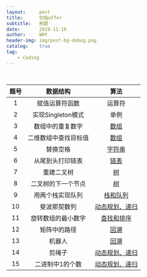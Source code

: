 ```yaml
---
layout:     post
title:      剑指offer
subtitle:   刷题
date:       2019-11-19
author:     WHY
header-img: img/post-bg-debug.png
catalog:    true
tag:
    - Coding
---
```


<!-- ## 目录

* 基础知识
    * 1 赋值运算符函数
    * 2 实现Singleton模式
* 数据结构
    * 数组
        * 3 [数组中的重复数字](https://why96.top/2019/11/19/%E5%89%91%E6%8C%87offer/#3-%E6%95%B0%E7%BB%84%E4%B8%AD%E9%87%8D%E5%A4%8D%E7%9A%84%E6%95%B0%E5%AD%97)
        * 4 [二维数组中查找目标值](https://why96.top/2019/11/19/%E5%89%91%E6%8C%87offer/#4-%E4%BA%8C%E7%BB%B4%E6%95%B0%E7%BB%84%E4%B8%AD%E6%9F%A5%E8%AF%A2%E7%9B%AE%E6%A0%87%E5%80%BC)
    * 字符串
        * 5 [替换空格](https://why96.top/2019/11/19/%E5%89%91%E6%8C%87offer/#5-%E6%9B%BF%E6%8D%A2%E7%A9%BA%E6%A0%BC)
    * 链表
        * 6 [从尾到头打印链表](https://why96.top/2019/11/19/%E5%89%91%E6%8C%87offer/#6-%E4%BB%8E%E5%B0%BE%E5%88%B0%E5%A4%B4%E6%89%93%E5%8D%B0%E9%93%BE%E8%A1%A8)
    * 树
        * 7 [重建二叉树](https://why96.top/2019/11/19/%E5%89%91%E6%8C%87offer/#7-%E9%87%8D%E5%BB%BA%E4%BA%8C%E5%8F%89%E6%A0%91)
        * 8 [二叉树的下一个节点](https://why96.top/2019/11/19/%E5%89%91%E6%8C%87offer/#8-%E4%BA%8C%E5%8F%89%E6%A0%91%E7%9A%84%E4%B8%8B%E4%B8%80%E4%B8%AA%E8%8A%82%E7%82%B9)
    * 栈和队列
        * 9 [用两个栈实现队列](https://why96.top/2019/11/19/%E5%89%91%E6%8C%87offer/#9-%E7%94%A8%E4%B8%A4%E4%B8%AA%E6%A0%88%E5%AE%9E%E7%8E%B0%E9%98%9F%E5%88%97)
* 算法和数据操作
    * 递归和循环
        * 10 [斐波那契数列](http://why96.top/2019/11/19/%E5%89%91%E6%8C%87offer/#10-%E6%96%90%E6%B3%A2%E9%82%A3%E5%A5%91%E6%95%B0%E5%88%97)
    * 查询和排序
        * 11 [旋转数组的最小数字]()
    * 回溯法
        * 12 [矩阵中的路径]()
        * 13 [机器人]()
    * 动态规划和贪婪算法
        * 14 [剪绳子]()
        * 15 [二进制中1的个数]() -->

<br>

|     题号    |  数据结构 |  算法  |
| :--------:  | :-----:   | :----: |
| 1        | 赋值运算符函数       |   运算符    |
| 2        | 实现Singleton模式      |   单例    |
| 3        | 数组中的重复数字      |   [数组](https://github.com/why2222/offer/blob/master/src/Solution3.java)    |
| 4        | 二维数组中查找目标值      |   [数组](https://github.com/why2222/offer/blob/master/src/SolutionFour.java)    |
| 5        | 替换空格      |   [字符串](https://github.com/why2222/offer/blob/master/src/Solution5.java)    |
| 6        | 从尾到头打印链表      |   [链表](https://github.com/why2222/offer/blob/master/src/Solution6.java)    |
| 7        | 重建二叉树      |   [树](https://github.com/why2222/offer/blob/master/src/Solution7.java)    |
| 8        | 二叉树的下一个节点      |   [树](https://github.com/why2222/offer/blob/master/src/Solution8.java)    |
| 9        | 用两个栈实现队列      |   [栈和队列](https://github.com/why2222/offer/blob/master/src/Solution9.java)    |
| 10        | 斐波那契数列      |   [动态规划、递归](https://github.com/why2222/offer/blob/master/src/Solution10.java)    |
| 11        | 旋转数组的最小数字      |   [查找和排序]()    |
| 12        | 矩阵中的路径      |   [回溯]()    |
| 13        | 机器人      |   [回溯]()    |
| 14        | 剪绳子      |   [动态规划、递归]()    |
| 15        | 二进制中1的个数      |   [动态规划、递归]()    |


<!-- ## 解析

### 3. 数组中重复的数字

#### 题目描述
* 在一个长度为n的数组里的所有数字都在0到n-1的范围内。 数组中某些数字是重复的，但不知道有几个数字是重复的。也不知道每个数字重复几次。请找出数组中任意一个重复的数字。 例如，如果输入长度为7的数组{2,3,1,0,2,5,3}，那么对应的输出是第一个重复的数字2。

#### 思路
* 从头一次扫描这个数组，当下标为i时，对应的数字为m。首先比较m是否等于i，如果等于，则接着扫描下一个数；如果不等于，则查看下标为m的数字是否等于m，如果等于，即找到重复的数字；如果不相等，则将两者位置交换，使m下标所对应的数字等于m。然后继续按照下标进行搜索，重复上述比较过程直到找到重复的数字。

#### 代码 [GitHub](https://github.com/why2222/offer/blob/master/src/Solution3.java)
```java
public static boolean duplicate2(int numbers[],int length,int [] duplication){
        int tmp;
        for (int i = 0;i < length;i++){
            if(numbers[i] == i){
                continue;
            }else {
                if (numbers[numbers[i]] == numbers[i]){
                    duplication[0] = numbers[i];
                    return true;
                }else {
                    tmp = numbers[numbers[i]];
                    numbers[numbers[i]] = numbers[i];
                    numbers[i] = tmp;
                }
            }
        }
        return false;
    }
```

### 4. 二维数组中查询目标值

#### 题目描述
* 在一个二维数组中（每个一维数组的长度相同），每一行都按照从左到右递增的顺序排序，每一列都按照从上到下递增的顺序排序。请完成一个函数，输入这样的一个二维数组和一个整数，判断数组中是否含有该整数。

#### 思路
* 将二维数组转化成矩形，然后从数组中选取出一个数字，可以分成三种情况进行查找。当选取的数字小于要查找的数字，那么根据数组排序的规则，要向当前位置的右下方继续查找；如果选取的数字大于要查找的数字，那么要向当前位置的左上方继续查找；如果选取的数字等于目标值，结束查找过程。
* 但是从哪一个点开始查找过程是本题解题的关键。把二维数组转化为矩形，假设从中间位置开始查找，不难发现当选取值大于或小于目标值时继续查找的区域有所重叠，故不适用选取中间区域的数作为起始查询位置；若选取`array[0][0]`和`array[array.length-1][array.length-1]`为起始查询位置，无论向哪一侧都是大于或者小于当前选取的数值，无法缩小查找范围，故不能作为起始查找位置。
* 从`array[0][array.length-1]`开始查找，当其大于目标值时，根据大小规则下方一列都被舍弃不用再进行查找，进而向左移动，若`array[0][array.length-2]`小于目标值，则其所在行左边都被舍弃不再进行查找，进而向下移动与`array[1][array.length-2]`进行比较。比较方法同上，依次进行，逐渐将查找区域缩小。

#### 代码 [GitHub](https://github.com/why2222/offer/blob/master/src/SolutionFour.java)
```java
public static boolean Find2(int target,int [][] array){
        boolean found = false;
        int rows,columns;
        rows = columns = array.length;
        if (array.length != 1){
            int row = 0;
            int column = columns - 1;
            while(row < array.length && column >= 0){
                if (array[row][column] == target){
                    found = true;
                    break;
                }else if (array[row][column] > target){
                    column -= 1;
                }else {
                    row += 1;
                }
            }
        }
        return found;
    }
```

### 5. 替换空格

#### 题目描述
* 请实现一个函数，将一个字符串中的每个空格替换成“%20”。例如，当字符串为We Are Happy.则经过替换之后的字符串为We%20Are%20Happy。

#### 思路
* 使用`StringBuffer`类的方法实现对字符串的获取、删除、插入等操作。
    * `.charAt(index)`:获取index位置的字符。
    * `.delete(index)`:删除index位置的字符。
    * `.insert(index,str)`:将字符串从index位置处插入。
    * `.toString()`:将StringBuffer类型转换为String类型。

#### 代码 [GitHub](https://github.com/why2222/offer/blob/master/src/Solution5.java)
```java
public static String replaceSpace(StringBuffer str){
        String target = "%20";
        for (int i = 0;i < str.length();i++){
            if (str.charAt(i) == ' '){
                str.deleteCharAt(i);
                str.insert(i,target);
            }
        }
        return str.toString();
    }
```

### 6. 从尾到头打印链表

#### 题目描述
* 输入一个链表，按链表从尾到头的顺序返回一个ArrayList。

#### 思路
* 改变链表结构
    * 将链表中节点指针反转过来，然后从头到尾输出即可。但是是否允许在打印链表的时候修改链表结构，取决于面试官或者题目的要求。
* 不改变链表结构
    * 遍历链表，第一个遍历到的节点最后一个输出，最后一个遍历的节点第一个输出。这就是典型的“先进后出”，可以用栈实现这种顺序。
    * 递归：递归在本质上就是一个栈结构，可以利用递归的方法来实现。每访问一个节点时，先输出下一个节点，再输出其本身，即可实现链表的倒序输出。

#### 代码 [GitHub](https://github.com/why2222/offer/blob/master/src/Solution6.java)
```java
public ArrayList<Integer> printListFromTailToHead(ListNode listNode){
        ArrayList<Integer> list = new ArrayList<>();
        if (listNode == null){
            return list;
        }
        if (listNode.next != null){
            // 注意：这里不要忘了用接收返回值！！！
            // 如果这里不接收返回值的话，则无法得到次级函数的结果，最后return的只是第一层函数的结果。
            list = printListFromTailToHead2(listNode.next);
        }
        list.add(listNode.val);

        return list;
    }
```

### 7. 重建二叉树
#### 题目描述
* 输入某二叉树的前序遍历和中序遍历的结果，请重建出该二叉树。假设输入的前序遍历和中序遍历的结果中都不含重复的数字。例如输入前序遍历序列{1,2,4,7,3,5,6,8}和中序遍历序列{4,7,2,1,5,3,8,6}，则重建二叉树并返回。

#### 思路
* 在二叉树的前序遍历序列中，第一个数字总是树的根节点的值。但是在中序遍历序列中，根节点的值在序列的中间，左子树的节点的值位于根节点的值的左边，而右节点的值位于根节点的值的右边。因此，需要扫描中序遍历序列，才能找到根节点的值。
* 前序遍历序列的第一个数字m就是根节点的值，扫描中序遍历序列就能确定根节点的值的位置（位于中序遍历序列中第i个）。根据中序遍历序列的特点，在根节点的值m前面i-1个数字都是左子树节点的值，位于m后面的数字都是右子树节点的值。
* 在前序遍历序列中，第一个数字后i-1个数字为左子树的前序遍历序列，i+1到最后的数字为右子树的前序遍历序列。
* 有上述方法可以得到左右子树的前序遍历序列和中序遍历序列，然后利用递归实现二叉树的重建。

#### 代码 [GitHub](https://github.com/why2222/offer/blob/master/src/Solution7.java)
```java
public TreeNode reConstructBinaryTree(int [] pre,int [] in){
        //  判断前序中序序列是否为空
        if (pre == null || in == null || pre.length == 0 || in.length  == 0 || pre.length != in.length){
            return null;
        }
        TreeNode root = new TreeNode(pre[0]);
        for (int i = 0;i < pre.length;i++){
            if (pre[0] == in[i]){
                root.left = reConstructBinaryTree(
                        Arrays.copyOfRange(pre, 1, i + 1),
                        Arrays.copyOfRange(in, 0, i));
                root.right = reConstructBinaryTree(
                        Arrays.copyOfRange(pre, i + 1, pre.length),
                        Arrays.copyOfRange(in, i + 1, in.length)
                );
            }
        }
        return  root;
    }
```

### 8. 二叉树的下一个节点
#### 题目描述
* 给定一个二叉树和其中的一个结点，请找出中序遍历顺序的下一个结点并且返回。注意，树中的结点不仅包含左右子结点，同时包含指向父结点的指针。

#### 思路
* 中序遍历：先左子树，再访问节点，最后访问右子树。
* 根据中序遍历的特性，如果一个节点有右子树，那么它的下一个节点就是它的右子树中的最左的节点。
* 如果一个节点没有右子树，且它是其父节点的左子节点，那么它的下一个节点就是它的父节点。
* 如果一个节点没有右子树，且它是其父节点的右子节点，那么需要一直向上遍历其父节点，直到当前节点是其父节点的左子节点时，其父节点即为要找的下一节点。

#### 代码 [GitHub](https://github.com/why2222/offer/blob/master/src/Solution8.java)
```java
public TreeLinkNode GetNext(TreeLinkNode pNode){
        TreeLinkNode pNext = null;
        if (pNode == null){
            return pNext;
        }
        if (pNode.right != null) {
            TreeLinkNode pRight = pNode.right;
            while (pRight.left != null) {
                pRight = pRight.left;
            }
            pNext = pRight;
        } else if (pNode.next != null) {
            TreeLinkNode pCurrent = pNode;
            TreeLinkNode pParent = pNode.next;
            while (pParent != null && pCurrent == pParent.right) {
                pCurrent = pParent;
                pParent = pParent.next;
            }
            pNext = pParent;
        }
        return pNext;
    }
```

### 9. 用两个栈实现队列
#### 题目描述
* 用两个栈来实现一个队列，完成队列的Push和Pop操作。 队列中的元素为int类型。

#### 思路
* 栈：先进先出；队列：先进先出
* push：将元素插入队列中，用栈来实现，可以直接将需要插入的元素直接插入stack1中。
* pop：删除队首元素，通过push已经将元素插入stack1中，但是栈的特点是先进后出，与队列不符。此时还有stack2没有使用，在删除队首元素时可以先将stack1中的元素pop到stack2中，经过这次转换，不难发现此时在对stack2进行pop操作时，正好符合队列“先进先出”的原则。

#### 代码 [GitHub](https://github.com/why2222/offer/blob/master/src/Solution9.java)
```java
public void  push(int node){
        stack1.push(node);
    }

    public int pop() {
        int result;
        if (stack2.empty()) {
            while (stack1.size() > 0) {
                stack2.push(stack1.pop());
            }
        }
        result = stack2.pop();
        return result;
    }
```

### 10. 斐波那契数列
#### 题目描述
* 大家都知道斐波那契数列，现在要求输入一个整数n，请你输出斐波那契数列的第n项（从0开始，第0项为0）。

#### 思路
* 在讲述递归函数的时候，通常会用斐波那契数列作为例子，但是这道题采用递归的算法,会有严重的效率问题。原因是在求f(n)时，需要计算f(n-1),f(n-2)...,当计算f(n-1)时有需要重复计算f(n-2),f(n-3)...由此可以看出使用递归效率会很低。
* 如上所说，从上往下计算会有很多重复的计算。换一种思路从下往上计算，首先根据f(0)和f(1)计算出f(2)，再根据f(1)和f(2)计算出f(3)...以此类推就可以计算出din项了。

#### 代码 [GitHub](https://github.com/why2222/offer/blob/master/src/Solution10.java)
```java
public int Fibonacci2(int n) {
        int[] result = {0, 1};
        if (n < 2) {
            return result[n];
        }
        int zero = 0;
        int one = 1;
        int res = 0;
        for (int i = 2; i <= n; i++) {
            res = zero + one;
            zero = one;
            one = res;
        }

        return res;
    }
``` -->